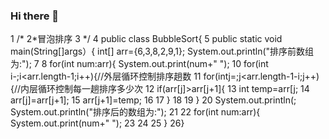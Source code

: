 ### Hi there 👋

<!--
**wang123-lxq/wang123-lxq** is a ✨ _special_ ✨ repository because its `README.md` (this file) appears on your GitHub profile.

Here are some ideas to get you started:

- 🔭 I’m currently working on 计算机
- 🌱 I’m currently learning 软件工程与文档写作
- 👯 I’m looking to collaborate 完成一项大工程
- 🤔 I’m looking for help with 做一次活动
- 💬 Ask me about 大学的问题
- 📫 How to reach me: 2845519538
- 😄 Pronouns: 
- ⚡ Fun fact: 
-->
 
  
  
   
    
     
     
         
1 
/* 
2*冒泡排序 
3 
*/ 
4 
public class BubbleSort{ 
5 
public static void main(String[]args）{ 
int[] arr={6,3,8,2,9,1}; 
System.out.println("排序前数组为:"); 
7 
8 
for(int num:arr){ 
System.out.print(num+" "); 
10 
for(int i-;i<arr.length-1;i++){//外层循环控制排序趟数 
11 
for(intj=;j<arr.length-1-i;j++){//内层循环控制每一趟排序多少次 
12 
if(arr[j]>arr[j+1]{ 
13 
int temp=arr[j; 
14 
arr[j]=arr[j+1]; 
15 
arr[j+1]=temp; 
16 
17 
} 
18 
19 
} 
20 
System.out.println(; 
System.out.println("排序后的数组为:"); 
21 
22 
for(int num:arr){ 
System.out.print(num+" "); 
23 
24 
25 
} 
26}
